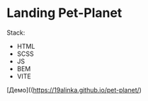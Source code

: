 # Landing Pet-Planet

Stack:
- HTML
- SCSS
- JS
- BEM
- VITE

[Демо]((https://19alinka.github.io/pet-planet/)

